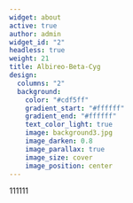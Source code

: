 ```yaml
---
widget: about
active: true
author: admin
widget_id: "2"
headless: true
weight: 21
title: Albireo-Beta-Cyg
design:
  columns: "2"
  background:
    color: "#cdf5ff"
    gradient_start: "#ffffff"
    gradient_end: "#ffffff"
    text_color_light: true
    image: background3.jpg
    image_darken: 0.8
    image_parallax: true
    image_size: cover
    image_position: center
---
```

111111